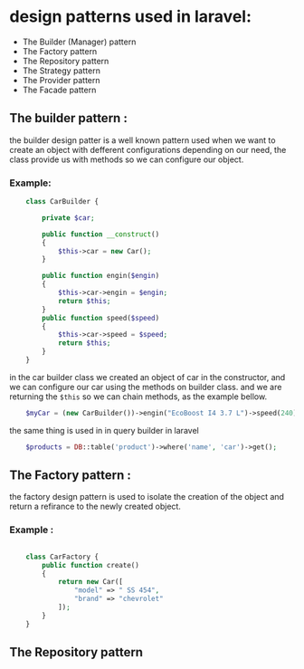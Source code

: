 # design patterns used in laravel:
- The Builder (Manager) pattern
- The Factory pattern
- The Repository pattern
- The Strategy pattern 
- The Provider pattern
- The Facade pattern
  
## The builder pattern :
the builder design patter is a well known pattern used when we want to create an object with defferent configurations depending on our need, the class provide us with methods so we can configure our object.

### Example:
```php
    class CarBuilder {

        private $car;

        public function __construct() 
        {
            $this->car = new Car();
        }

        public function engin($engin) 
        {
            $this->car->engin = $engin;
            return $this;
        }
        public function speed($speed)
        {
            $this->car->speed = $speed;
            return $this;
        }
    }
```

in the car builder class we created an object of car in the constructor, and we can configure our car using the methods on builder class. and we are returning the `$this` so we can chain methods, as the example bellow.

```php
    $myCar = (new CarBuilder())->engin("EcoBoost I4 3.7 L")->speed(240);
```

the same thing is used in in query builder in laravel 
```php 
    $products = DB::table('product')->where('name', 'car')->get();
```

## The Factory pattern :

the factory design pattern is used to isolate the creation of the object and return a refirance to the newly created object.

### Example :

```php

    class CarFactory {
        public function create()
        {
            return new Car([
                "model" => " SS 454",
                "brand" => "chevrolet"
            ]);
        }
    }
```

## The Repository pattern
